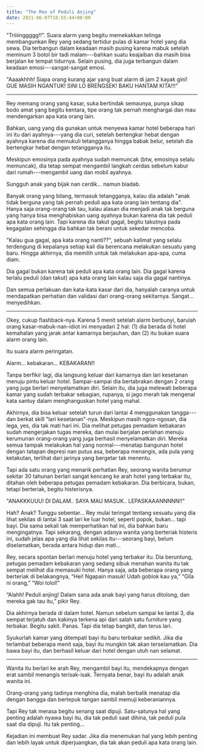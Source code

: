 ```yaml
---
title: "The Man of Peduli Anjing"
date: 2021-06-07T18:55:44+08:00
---
```


"Triiiinggggg!!". Suara alarm yang begitu memekakkan telinga membangunkan Rey yang sedang tertidur pulas di kamar hotel yang dia sewa. Dia terbangun dalam keadaan masih pusing karena mabuk setelah meminum 3 botol bir tadi malam---bahkan suatu keajaiban dia masih bisa berjalan ke tempat tidurnya. Selain pusing, dia juga terbangun dalam keadaan emosi---sangat-sangat emosi.

"Aaaakhhh! Siapa orang kurang ajar yang buat alarm di jam 2 kayak gini! GUE MASIH NGANTUK! SINI LO BRENGSEK! BAKU HANTAM KITA!!!"

---

Rey memang orang yang kasar, suka bertindak semaunya, punya sikap bodo amat yang begitu kentara, tipe orang tak pernah menghargai dan mau mendengarkan apa kata orang lain.

Bahkan, uang yang dia gunakan untuk menyewa kamar hotel beberapa hari ini itu dari ayahnya---yang dia curi, setelah bertengkar hebat dengan ayahnya karena dia memukuli tetangganya hingga babak belur, setelah dia bertengkar hebat dengan tetangganya itu.

Meskipun emosinya pada ayahnya sudah memuncak (btw, emosinya selalu memuncak), dia tetap sempat mengambil langkah cerdas sebelum kabur dari rumah---mengambil uang dan mobil ayahnya.

Sungguh anak yang bijak nan cerdik... namun biadab.

Banyak orang yang bilang, termasuk tetangganya, kalau dia adalah "anak tidak berguna yang tak pernah peduli apa kata orang lain tentang dia". Hanya saja orang-orang tak tau, kalau alasan dia menjadi anak tak berguna yang hanya bisa menghabiskan uang ayahnya bukan karena dia tak peduli apa kata orang lain. Tapi karena dia takut gagal, begitu takutnya pada kegagalan sehingga dia bahkan tak berani untuk sekedar mencoba.

"Kalau gua gagal, apa kata orang nanti??", sebuah kalimat yang selalu terdengung di kepalanya setiap kali dia berencana melakukan sesuatu yang baru. Hingga akhirnya, dia memilih untuk tak melakukan apa-apa, cuma diam.

Dia gagal bukan karena tak peduli apa kata orang lain. Dia gagal karena terlalu peduli (dan takut) apa kata orang lain kalau saja dia gagal nantinya.

Dan semua perlakuan dan kata-kata kasar dari dia, hanyalah caranya untuk mendapatkan perhatian dan validasi dari orang-orang sekitarnya. Sangat... menyedihkan.

---

Okey, cukup flashback-nya. Karena 5 menit setelah alarm berbunyi, barulah orang kasar-mabuk-nan-idiot ini menyadari 2 hal: (1) dia berada di hotel kemahalan yang jarak antar kamarnya berjauhan, dan (2) itu bukan suara alarm orang lain.

Itu suara alarm peringatan.

Alarm... kebakaran... KEBAKARAN!!

Tanpa berfikir lagi, dia langsung keluar dari kamarnya dan lari kesetanan menuju pintu keluar hotel. Sampai-sampai dia bertabrakan dengan 2 orang yang juga berlari menyelamatkan diri. Selain itu, dia juga melewati beberapa kamar yang sudah terbakar sebagian, rupanya, si jago merah tak mengenal kata santuy dalam menghanguskan hotel yang mahal.

Akhirnya, dia bisa keluar setelah turun dari lantai 4 menggunakan tangga---dan berkat skill "lari kesetanan"-nya. Meskipun masih ngos-ngosan, dia lega, yes, dia tak mati hari ini. Dia melihat petugas pemadam kebakaran sudah mengerjakan tugas mereka, dan mulai berjalan perlahan menuju kerumunan orang-orang yang juga berhasil menyelamatkan diri. Mereka semua tampak melakukan hal yang normal---menatap bangunan hotel dengan tatapan depresi nan putus asa, beberapa menangis, ada pula yang ketakutan, terlihat dari jarinya yang bergetar tak menentu.

Tapi ada satu orang yang menarik perhatian Rey, seorang wanita berumur sekitar 30 tahunan berlari sangat kencang ke arah hotel yang terbakar itu, ditahan oleh beberapa petugas pemadam kebakaran. Dia berbicara, bukan, tetapi berteriak, begitu histerisnya.

"ANAKKKUUU! DI DALAM.. SAYA MAU MASUK.. LEPASKAAANNNNN!!"

Hah? Anak? Tunggu sebentar... Rey mulai teringat tentang sesuatu yang dia lihat sekilas di lantai 3 saat lari ke luar hotel, seperti popok, bukan... tapi bayi. Dia sama sekali tak memperhatikan hal ini, dia bahkan baru mengingatnya. Tapi sekarang, dengan adanya wanita yang berteriak histeris ini, sudah jelas apa yang dia lihat sekilas itu---seorang bayi, belum diselamatkan, berada antara hidup dan mati...

Rey, secara spontan berlari menuju hotel yang terbakar itu. Dia beruntung, petugas pemadam kebakaran yang sedang sibuk menahan wanita itu tak sempat melihat dia memasuki hotel. Hanya saja, ada beberapa orang yang berteriak di belakangnya, “Hei! Ngapain masuk! Udah goblok kau ya,” “Gila ni orang,” “Woi tolol!”

“Alahh! Peduli anjing! Dalam sana ada anak bayi yang harus ditolong, dan mereka gak tau itu,” pikir Rey.

Dia akhirnya berada di dalam hotel. Namun sebelum sampai ke lantai 3, dia sempat terjatuh dan kakinya terkena api dari salah satu furniture yang terbakar. Begitu sakit. Panas. Tapi dia tetap bangkit, dan terus lari.

Syukurlah kamar yang ditempati bayi itu baru terbakar sedikit. Jika dia terlambat beberapa menit saja, bayi itu mungkin tak akan terselamatkan. Dia bawa bayi itu, dan berhasil keluar dari hotel dengan utuh nan selamat.

---

Wanita itu berlari ke arah Rey, mengambil bayi itu, mendekapnya dengan erat sambil menangis terisak-isak. Ternyata benar, bayi itu adalah anak wanita ini.

Orang-orang yang tadinya menghina dia, malah berbalik menatap dia dengan bangga dan bertepuk tangan sambil memuji keberaniannya.

Tapi Rey tak merasa begitu senang saat dipuji. Satu-satunya hal yang penting adalah nyawa bayi itu, dia tak peduli saat dihina, tak peduli pula saat dia dipuji. Itu tak penting...

Kejadian ini membuat Rey sadar. Jika dia menemukan hal yang lebih penting dan lebih layak untuk diperjuangkan, dia tak akan peduli apa kata orang lain.